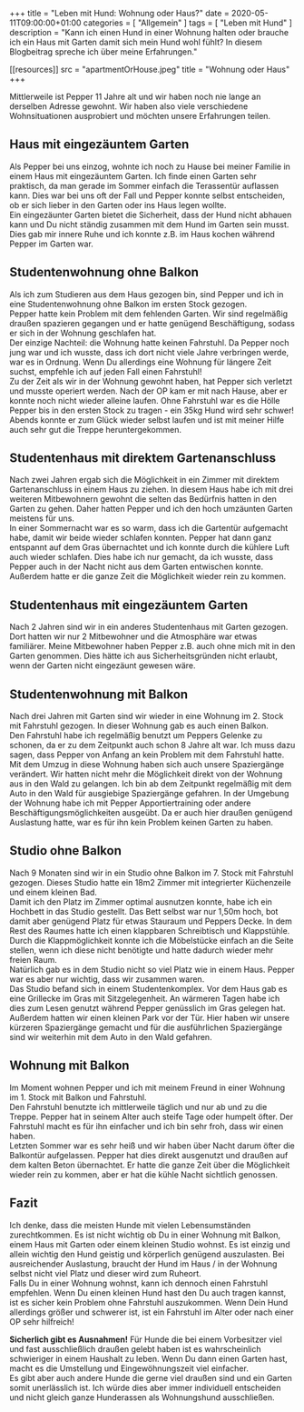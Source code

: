 +++
title =  "Leben mit Hund: Wohnung oder Haus?"
date = 2020-05-11T09:00:00+01:00
categories = [
    "Allgemein"
]
tags = [
    "Leben mit Hund"
]
description = "Kann ich einen Hund in einer Wohnung halten oder brauche ich ein Haus mit Garten damit sich mein Hund wohl fühlt? In diesem Blogbeitrag spreche ich über meine Erfahrungen."

[[resources]]
  src = "apartmentOrHouse.jpeg"
  title = "Wohnung oder Haus"
+++

Mittlerweile ist Pepper 11 Jahre alt und wir haben noch nie lange an derselben Adresse gewohnt. Wir haben also viele verschiedene Wohnsituationen ausprobiert und möchten unsere Erfahrungen teilen.  

## Haus mit eingezäuntem Garten
Als Pepper bei uns einzog, wohnte ich noch zu Hause bei meiner Familie in einem Haus mit eingezäuntem Garten. Ich finde einen Garten sehr praktisch, da man gerade im Sommer einfach die Terassentür auflassen kann. Dies war bei uns oft der Fall und Pepper konnte selbst entscheiden, ob er sich lieber in den Garten oder ins Haus legen wollte.  
Ein eingezäunter Garten bietet die Sicherheit, dass der Hund nicht abhauen kann und Du nicht ständig zusammen mit dem Hund im Garten sein musst. Dies gab mir innere Ruhe und ich konnte z.B. im Haus kochen während Pepper im Garten war.

## Studentenwohnung ohne Balkon
Als ich zum Studieren aus dem Haus gezogen bin, sind Pepper und ich in eine Studentenwohnung ohne Balkon im ersten Stock gezogen.  
Pepper hatte kein Problem mit dem fehlenden Garten. Wir sind regelmäßig draußen spazieren gegangen und er hatte genügend Beschäftigung, sodass er sich in der Wohnung geschlafen hat.  
Der einzige Nachteil: die Wohnung hatte keinen Fahrstuhl. Da Pepper noch jung war und ich wusste, dass ich dort nicht viele Jahre verbringen werde, war es in Ordnung. Wenn Du allerdings eine Wohnung für längere Zeit suchst, empfehle ich auf jeden Fall einen Fahrstuhl!  
Zu der Zeit als wir in der Wohnung gewohnt haben, hat Pepper sich verletzt und musste operiert werden. Nach der OP kam er mit nach Hause, aber er konnte noch nicht wieder alleine laufen. Ohne Fahrstuhl war es die Hölle Pepper bis in den ersten Stock zu tragen - ein 35kg Hund wird sehr schwer! Abends konnte er zum Glück wieder selbst laufen und ist mit meiner Hilfe auch sehr gut die Treppe heruntergekommen.

## Studentenhaus mit direktem Gartenanschluss
Nach zwei Jahren ergab sich die Möglichkeit in ein Zimmer mit direktem Gartenanschluss in einem Haus zu ziehen. In diesem Haus habe ich mit drei weiteren Mitbewohnern gewohnt die selten das Bedürfnis hatten in den Garten zu gehen.  Daher hatten Pepper und ich den hoch umzäunten Garten meistens für uns.  
In einer Sommernacht war es so warm, dass ich die Gartentür aufgemacht habe, damit wir beide wieder schlafen konnten. Pepper hat dann ganz entspannt auf dem Gras übernachtet und ich konnte durch die kühlere Luft auch wieder schlafen. Dies habe ich nur gemacht, da ich wusste, dass Pepper auch in der Nacht nicht aus dem Garten entwischen konnte. Außerdem hatte er die ganze Zeit die Möglichkeit wieder rein zu kommen.

## Studentenhaus mit eingezäuntem Garten
Nach 2 Jahren sind wir in ein anderes Studentenhaus mit Garten gezogen. Dort hatten wir nur 2 Mitbewohner und die Atmosphäre war etwas familiärer. Meine Mitbewohner haben Pepper z.B. auch ohne mich mit in den Garten genommen. Dies hätte ich aus Sicherheitsgründen nicht erlaubt, wenn der Garten nicht eingezäunt gewesen wäre.

## Studentenwohnung mit Balkon
Nach drei Jahren mit Garten sind wir wieder in eine Wohnung im 2. Stock mit Fahrstuhl gezogen. In dieser Wohnung gab es auch einen Balkon.  
Den Fahrstuhl habe ich regelmäßig benutzt um Peppers Gelenke zu schonen, da er zu dem Zeitpunkt auch schon 8 Jahre alt war. Ich muss dazu sagen, dass Pepper von Anfang an kein Problem mit dem Fahrstuhl hatte.  
Mit dem Umzug in diese Wohnung haben sich auch unsere Spaziergänge verändert. Wir hatten nicht mehr die Möglichkeit direkt von der Wohnung aus in den Wald zu gelangen. Ich bin ab dem Zeitpunkt regelmäßig mit dem Auto in den Wald für ausgiebige Spaziergänge gefahren. In der Umgebung der Wohnung habe ich mit Pepper Apportiertraining oder andere Beschäftigungsmöglichkeiten ausgeübt. Da er auch hier draußen genügend Auslastung hatte, war es für ihn kein Problem keinen Garten zu haben.

## Studio ohne Balkon
Nach 9 Monaten sind wir in ein Studio ohne Balkon im 7. Stock mit Fahrstuhl gezogen. Dieses Studio hatte ein 18m2 Zimmer mit integrierter Küchenzeile und einem kleinen Bad.  
Damit ich den Platz im Zimmer optimal ausnutzen konnte, habe ich ein Hochbett in das Studio gestellt. Das Bett selbst war nur 1,50m hoch, bot damit aber genügend Platz für etwas Stauraum und Peppers Decke. In dem Rest des Raumes hatte ich einen klappbaren Schreibtisch und Klappstühle. Durch die Klappmöglichkeit konnte ich die Möbelstücke einfach an die Seite stellen, wenn ich diese nicht benötigte und hatte dadurch wieder mehr freien Raum.  
Natürlich gab es in dem Studio nicht so viel Platz wie in einem Haus. Pepper war es aber nur wichtig, dass wir zusammen waren.  
Das Studio befand sich in einem Studentenkomplex. Vor dem Haus gab es eine Grillecke im Gras mit Sitzgelegenheit. An wärmeren Tagen habe ich dies zum Lesen genutzt während Pepper genüsslich im Gras gelegen hat. Außerdem hatten wir einen kleinen Park vor der Tür. Hier haben wir unsere kürzeren Spaziergänge gemacht und für die ausführlichen Spaziergänge sind wir weiterhin mit dem Auto in den Wald gefahren.

## Wohnung mit Balkon
Im Moment wohnen Pepper und ich mit meinem Freund in einer Wohnung im 1. Stock mit Balkon und Fahrstuhl.  
Den Fahrstuhl benutzte ich mittlerweile täglich und nur ab und zu die Treppe. Pepper hat in seinem Alter auch steife Tage oder humpelt öfter. Der Fahrstuhl macht es für ihn einfacher und ich bin sehr froh, dass wir einen haben.  
Letzten Sommer war es sehr heiß und wir haben über Nacht darum öfter die Balkontür aufgelassen. Pepper hat dies direkt ausgenutzt und draußen auf dem kalten Beton übernachtet. Er hatte die ganze Zeit über die Möglichkeit wieder rein zu kommen, aber er hat die kühle Nacht sichtlich genossen.

## Fazit
Ich denke, dass die meisten Hunde mit vielen Lebensumständen zurechtkommen. Es ist nicht wichtig ob Du in einer Wohnung mit Balkon, einem Haus mit Garten oder einem kleinen Studio wohnst. Es ist einzig und allein wichtig den Hund geistig und körperlich genügend auszulasten. Bei ausreichender Auslastung, braucht der Hund im Haus / in der Wohnung selbst nicht viel Platz und dieser wird zum Ruheort.  
Falls Du in einer Wohnung wohnst, kann ich dennoch einen Fahrstuhl empfehlen. Wenn Du einen kleinen Hund hast den Du auch tragen kannst, ist es sicher kein Problem ohne Fahrstuhl auszukommen. Wenn Dein Hund allerdings größer und schwerer ist, ist ein Fahrstuhl im Alter oder nach einer OP sehr hilfreich!  

**Sicherlich gibt es Ausnahmen!** Für Hunde die bei einem Vorbesitzer viel und fast ausschließlich draußen gelebt haben ist es wahrscheinlich schwieriger in einem Haushalt zu leben. Wenn Du dann einen Garten hast, macht es die Umstellung und Eingewöhnungszeit viel einfacher.  
Es gibt aber auch andere Hunde die gerne viel draußen sind und ein Garten somit unerlässlich ist. Ich würde dies aber immer individuell entscheiden und nicht gleich ganze Hunderassen als Wohnungshund ausschließen.
